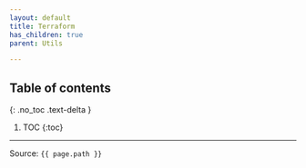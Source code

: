 ```yaml
---
layout: default
title: Terraform
has_children: true
parent: Utils

---
```


## Table of contents
{: .no_toc .text-delta }

1. TOC
   {:toc}

---

Source: `{{ page.path }}`
